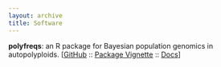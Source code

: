```yaml
---
layout: archive
title: Software
---
```


**polyfreqs**: an R package for Bayesian population genomics in autopolyploids. [<a href="https://github.com/pblischak/polyfreqs" target="_blank">GitHub</a> :: <a href="{{site.url}}/Software/polyfreqs-vignette.html" target="_blank">Package Vignette</a> :: <a href="{{site.url}}/polyfreqs" target="_blank">Docs</a>]
